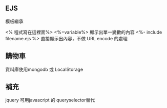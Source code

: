 ## EJS
模板繼承

<% 程式寫在這裡面%>
<%=variable%>  顯示出單一變數的內容
<%- include filename.ejs %> 直接顯示出內容，不做 URL encode 的處理

## 購物車
資料庫使用mongodb 或 LocalStorage

## 補充
jquery 可用javascript 的 queryselector替代
